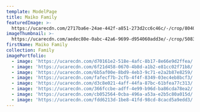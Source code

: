```yaml
---
template: ModelPage
title: Maiko Family
featuredImage: >-
  https://ucarecdn.com/2717ba6e-24ae-442f-a851-273d2cc6c46c/-/crop/8040x3489/0,1161/-/preview/
imageThumbnail: >-
  https://ucarecdn.com/aedec80e-0abc-42a6-9699-d954060add3e/-/crop/5083x4812/1651,34/-/preview/
firstName: Maiko Family
collection: Family
imagePortfolio:
  - image: 'https://ucarecdn.com/d70161e2-518e-4afc-8b17-8e66e9d2ffea/'
  - image: 'https://ucarecdn.com/6f21d458-0670-4b8d-a1b2-e81cc02f71b8/'
  - image: 'https://ucarecdn.com/6b5af00e-8bd9-4eb3-9c71-e2a2b87e8259/'
  - image: 'https://ucarecdn.com/fafecf7b-2cfb-4f4f-8349-03ec4eb8bcf3/'
  - image: 'https://ucarecdn.com/d3c8e021-4aff-44fa-87bc-61bfea77c313/'
  - image: 'https://ucarecdn.com/366fccbe-adff-4e99-b96d-ba86cda78ea2/'
  - image: 'https://ucarecdn.com/cb052564-0cba-496a-a53a-e2b5c80a015d/'
  - image: 'https://ucarecdn.com/fdd6213d-1be8-41fd-98cd-8cacd5a9edd3/'
---
```



